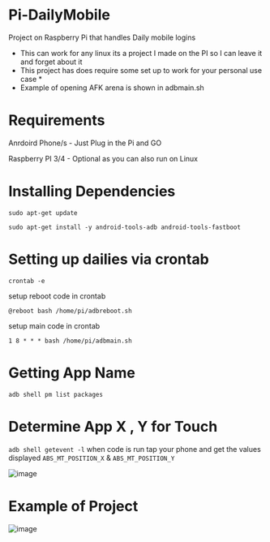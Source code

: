 # Pi-DailyMobile
Project on Raspberry Pi that handles Daily mobile logins

* This can work for any linux its a project I made on the PI so I can leave it and forget about it 
* This project has does require some set up to work for your personal use case *
* Example of opening AFK arena is shown in adbmain.sh 


# Requirements

Anrdoird Phone/s - Just Plug in the Pi and GO

Raspberry PI 3/4 - Optional as you can also run on Linux

# Installing Dependencies
`sudo apt-get update`

`sudo apt-get install -y android-tools-adb android-tools-fastboot`


# Setting up dailies via crontab
`crontab -e`

setup reboot code in crontab

`@reboot bash /home/pi/adbreboot.sh`

setup main code in crontab

`1 8 * * * bash /home/pi/adbmain.sh`

# Getting App Name

`adb shell pm list packages`

# Determine App X , Y for Touch

`adb shell getevent -l`  when code is run tap your phone and get the values displayed `ABS_MT_POSITION_X` & `ABS_MT_POSITION_Y`

![image](https://user-images.githubusercontent.com/33008397/134714000-d204ae06-4ee1-4f67-a9b9-e48bed180c8b.png)



# Example of Project
![image](https://user-images.githubusercontent.com/33008397/134712377-98e4640e-61cc-4731-a6cc-0b4917e2fead.png)

